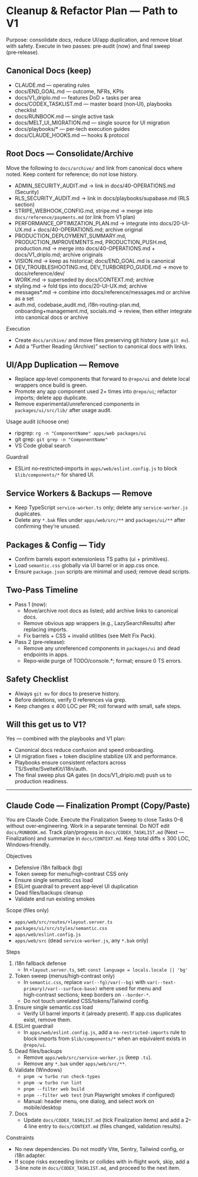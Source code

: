 # Cleanup & Refactor Plan — Path to V1

Purpose: consolidate docs, reduce UI/app duplication, and remove bloat with safety. Execute in two passes: pre‑audit (now) and final sweep (pre‑release).

## Canonical Docs (keep)
- CLAUDE.md — operating rules
- docs/END_GOAL.md — outcome, NFRs, KPIs
- docs/V1_driplo.md — features DoD + tasks per area
- docs/CODEX_TASKLIST.md — master board (non‑UI), playbooks checklist
- docs/RUNBOOK.md — single active task
- docs/MELT_UI_MIGRATION.md — single source for UI migration
- docs/playbooks/* — per‑tech execution guides
- docs/CLAUDE_HOOKS.md — hooks & protocol

## Root Docs — Consolidate/Archive
Move the following to `docs/archive/` and link from canonical docs where noted. Keep content for reference; do not lose history.

- ADMIN_SECURITY_AUDIT.md → link in docs/40-OPERATIONS.md (Security)
- RLS_SECURITY_AUDIT.md → link in docs/playbooks/supabase.md (RLS section)
- STRIPE_WEBHOOK_CONFIG.md, stripe.md → merge into `docs/reference/payments.md` (or link from V1 plan)
- PERFORMANCE_OPTIMIZATION_PLAN.md → integrate into docs/20-UI-UX.md + docs/40-OPERATIONS.md; archive original
- PRODUCTION_DEPLOYMENT_SUMMARY.md, PRODUCTION_IMPROVEMENTS.md, PRODUCTION_PUSH.md, production.md → merge into docs/40-OPERATIONS.md + docs/V1_driplo.md; archive originals
- VISION.md → keep as historical; docs/END_GOAL.md is canonical
- DEV_TROUBLESHOOTING.md, DEV_TURBOREPO_GUIDE.md → move to docs/reference/dev/
- WORK.md → superseded by docs/CONTEXT.md; archive
- styling.md → fold tips into docs/20-UI-UX.md; archive
- messages*.md → combine into docs/reference/messages.md or archive as a set
- auth.md, codebase_audit.md, i18n-routing-plan.md, onboarding+management.md, socials.md → review, then either integrate into canonical docs or archive

Execution
- Create `docs/archive/` and move files preserving git history (use `git mv`).
- Add a “Further Reading (Archive)” section to canonical docs with links.

## UI/App Duplication — Remove
- Replace app‑level components that forward to `@repo/ui` and delete local wrappers once build is green.
- Promote any app component used 2+ times into `@repo/ui`; refactor imports; delete app duplicate.
- Remove experimental/unreferenced components in `packages/ui/src/lib/` after usage audit.

Usage audit (choose one)
- ripgrep: `rg -n "ComponentName" apps/web packages/ui`
- git grep: `git grep -n "ComponentName"`
- VS Code global search

Guardrail
- ESLint no‑restricted‑imports in `apps/web/eslint.config.js` to block `$lib/components/*` for shared UI.

## Service Workers & Backups — Remove
- Keep TypeScript `service-worker.ts` only; delete any `service-worker.js` duplicates.
- Delete any `*.bak` files under `apps/web/src/**` and `packages/ui/**` after confirming they’re unused.

## Packages & Config — Tidy
- Confirm barrels export extensionless TS paths (ui + primitives).
- Load `semantic.css` globally via UI barrel or in app.css once.
- Ensure `package.json` scripts are minimal and used; remove dead scripts.

## Two‑Pass Timeline
- Pass 1 (now):
  - Move/archive root docs as listed; add archive links to canonical docs.
  - Remove obvious app wrappers (e.g., LazySearchResults) after replacing imports.
  - Fix barrels + CSS + invalid utilities (see Melt Fix Pack).
- Pass 2 (pre‑release):
  - Remove any unreferenced components in `packages/ui` and dead endpoints in apps.
  - Repo‑wide purge of TODO/console.*; format; ensure 0 TS errors.

## Safety Checklist
- Always `git mv` for docs to preserve history.
- Before deletions, verify 0 references via grep.
- Keep changes ≤ 400 LOC per PR; roll forward with small, safe steps.

## Will this get us to V1?
Yes — combined with the playbooks and V1 plan:
- Canonical docs reduce confusion and speed onboarding.
- UI migration fixes + token discipline stabilize UX and performance.
- Playbooks ensure consistent refactors across TS/Svelte/SvelteKit/i18n/auth.
- The final sweep plus QA gates (in docs/V1_driplo.md) push us to production readiness.

---

## Claude Code — Finalization Prompt (Copy/Paste)

You are Claude Code. Execute the Finalization Sweep to close Tasks 0–8 without over‑engineering. Work in a separate terminal. Do NOT edit `docs/RUNBOOK.md`. Track plan/progress in `docs/CODEX_TASKLIST.md` (Next — Finalization) and summarize in `docs/CONTEXT.md`. Keep total diffs ≤ 300 LOC, Windows‑friendly.

Objectives
- Defensive i18n fallback (bg)
- Token sweep for menu/high‑contrast CSS only
- Ensure single semantic.css load
- ESLint guardrail to prevent app‑level UI duplication
- Dead files/backups cleanup
- Validate and run existing smokes

Scope (files only)
- `apps/web/src/routes/+layout.server.ts`
- `packages/ui/src/styles/semantic.css`
- `apps/web/eslint.config.js`
- `apps/web/src` (dead `service-worker.js`, any `*.bak` only)

Steps
1) i18n fallback defense
   - In `+layout.server.ts`, set: `const language = locals.locale || 'bg'`
2) Token sweep (menus/high‑contrast only)
   - In `semantic.css`, replace `var(--fg)/var(--bg)` with `var(--text-primary)/var(--surface-base)` where used for menu and high‑contrast sections; keep borders on `--border-*`.
   - Do not touch unrelated CSS/tokens/Tailwind config.
3) Ensure single semantic.css load
   - Verify UI barrel imports it (already present). If app.css duplicates exist, remove them.
4) ESLint guardrail
   - In `apps/web/eslint.config.js`, add a `no-restricted-imports` rule to block imports from `$lib/components/*` when an equivalent exists in `@repo/ui`.
5) Dead files/backups
   - Remove `apps/web/src/service-worker.js` (keep `.ts`).
   - Remove any `*.bak` under `apps/web/src/**`.
6) Validate (Windows)
   - `pnpm -w turbo run check-types`
   - `pnpm -w turbo run lint`
   - `pnpm --filter web build`
   - `pnpm --filter web test` (run Playwright smokes if configured)
   - Manual: header menu, one dialog, and select work on mobile/desktop
7) Docs
   - Update `docs/CODEX_TASKLIST.md` (tick Finalization items) and add a 2–4 line entry to `docs/CONTEXT.md` (files changed, validation results).

Constraints
- No new dependencies. Do not modify Vite, Sentry, Tailwind config, or i18n adapter.
- If scope risks exceeding limits or collides with in‑flight work, skip, add a 3‑line note in `docs/CODEX_TASKLIST.md`, and proceed to the next item.
